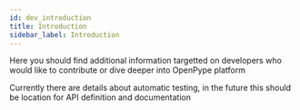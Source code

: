 ```yaml
---
id: dev_introduction
title: Introduction
sidebar_label: Introduction
---
```



Here you should find additional information targetted on developers who would like to contribute or dive deeper into OpenPype platform

Currently there are details about automatic testing, in the future this should be location for API definition and documentation